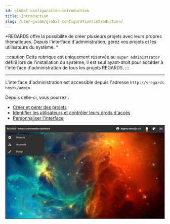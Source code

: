 ```yaml
---
id: global-configuration-introduction
title: Introduction
slug: /user-guide/global-configuration/introduction/
---
```


*REGARDS offre la possibilité de créer plusieurs projets avec leurs propres thématiques.
Depuis l'interface d'administration, gérez vos projets et les utilisateurs du système. *

:::caution
Cette rubrique est uniquement réservée au `super administrator` défini lors de l'installation du système, il est seul ayant-droit pour accéder à l'interface d'administration de tous les projets REGARDS.
:::

---

L'interface d'administration est accessible depuis l'adresse `http://<regards host>/admin`.

Depuis celle-ci, vous pourrez :

- [Créer et gérer des projets](project-configuration.md)
- [Identifier les utilisateurs et contrôler leurs droits d'accès](user-accounts.md)
- [Personnaliser l'interface](portal-configuration.md)

<div align="center">
  <img src="/images/user-documentation/v1.4/1-global-configuration/admin-instance-hmi.png" alt="interface admin" width="800"/> 
</div>
